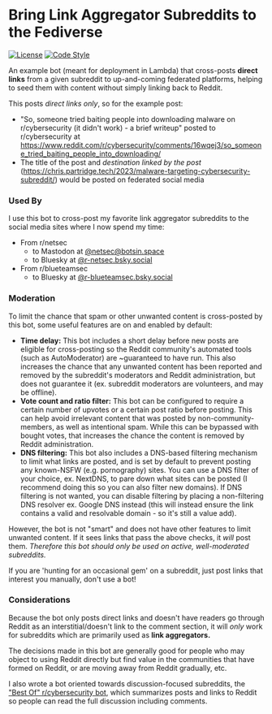 # Bring Link Aggregator Subreddits to the Fediverse

[![License](https://img.shields.io/github/license/t)](https://github.com/tweedge/xpost-reddit-to-fediverse)
[![Code Style](https://img.shields.io/badge/code%20style-black-black)](https://github.com/psf/black)

An example bot (meant for deployment in Lambda) that cross-posts **direct links** from a given subreddit to up-and-coming federated platforms, helping to seed them with content without simply linking back to Reddit.

This posts *direct links only*, so for the example post:

* "So, someone tried baiting people into downloading malware on r/cybersecurity (it didn't work) - a brief writeup" posted to r/cybersecurity at https://www.reddit.com/r/cybersecurity/comments/16wqej3/so_someone_tried_baiting_people_into_downloading/
* The title of the post and *destination linked by the post* (https://chris.partridge.tech/2023/malware-targeting-cybersecurity-subreddit/) would be posted on federated social media

### Used By

I use this bot to cross-post my favorite link aggregator subreddits to the social media sites where I now spend my time:

* From r/netsec
  * to Mastodon at [@netsec@botsin.space](https://botsin.space/@netsec)
  * to Bluesky at [@r-netsec.bsky.social](https://bsky.app/profile/r-netsec.bsky.social)
* From r/blueteamsec
  * to Bluesky at [@r-blueteamsec.bsky.social](https://bsky.app/profile/r-blueteamsec.bsky.social)

### Moderation

To limit the chance that spam or other unwanted content is cross-posted by this bot, some useful features are on and enabled by default:

* **Time delay:** This bot includes a short delay before new posts are eligible for cross-posting so the Reddit community's automated tools (such as AutoModerator) are ~guaranteed to have run. This also increases the chance that any unwanted content has been reported and removed by the subreddit's moderators and Reddit administration, but does not guarantee it (ex. subreddit moderators are volunteers, and may be offline).
* **Vote count and ratio filter:** This bot can be configured to require a certain number of upvotes or a certain post ratio before posting. This can help avoid irrelevant content that was posted by non-community-members, as well as intentional spam. While this can be bypassed with bought votes, that increases the chance the content is removed by Reddit administration.
* **DNS filtering:** This bot also includes a DNS-based filtering mechanism to limit what links are posted, and is set by default to prevent posting any known-NSFW (e.g. pornography) sites. You can use a DNS filter of your choice, ex. NextDNS, to pare down what sites can be posted (I recommend doing this so you can also filter new domains). If DNS filtering is not wanted, you can disable filtering by placing a non-filtering DNS resolver ex. Google DNS instead (this will instead ensure the link contains a valid and resolvable domain - so it's still a value add).

However, the bot is not "smart" and does not have other features to limit unwanted content. If it sees links that pass the above checks, it *will* post them. *Therefore this bot should only be used on active, well-moderated subreddits.*

If you are 'hunting for an occasional gem' on a subreddit, just post links that interest you manually, don't use a bot!

### Considerations

Because the bot only posts direct links and doesn't have readers go through Reddit as an interstitial/doesn't link to the comment section, it will *only* work for subreddits which are primarily used as **link aggregators.**

The decisions made in this bot are generally good for people who may object to using Reddit directly but find value in the communities that have formed on Reddit, or are moving away from Reddit gradually, etc.

I also wrote a bot oriented towards discussion-focused subreddits, the ["Best Of" r/cybersecurity bot](https://github.com/r-cybersecurity/best-of-bot), which summarizes posts and links to Reddit so people can read the full discussion including comments.